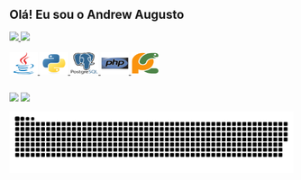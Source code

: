## Olá! Eu sou o Andrew Augusto

<div>
  <a href="https://github.com/AndrewAugusto">
  <img height="180em" src="https://github-readme-stats.vercel.app/api?username=AndrewAugusto&show_icons=true&theme=blue-green&include_all_commits=true&count_private=true"/>
  <img height="180em" src="https://github-readme-stats.vercel.app/api/top-langs/?username=AndrewAugusto&layout=compact&langs_count=7&theme=blue-green"/>
</div>
 
  <div style="display: inline_block"><br>
  <img title="Java" height="40" width="50" src="https://raw.githubusercontent.com/devicons/devicon/master/icons/java/java-original.svg">
  <img title="Python" height="40" width="50" src="https://raw.githubusercontent.com/devicons/devicon/master/icons/python/python-original.svg">
  <img title="Postgresql" height="40" width="50" src="https://github.com/devicons/devicon/blob/master/icons/postgresql/postgresql-original-wordmark.svg">
  <img title="Php" height="40" width="50" src="https://github.com/devicons/devicon/blob/master/icons/php/php-original.svg">
  <img title="Pycharm" height="40" width="50" src="https://github.com/devicons/devicon/blob/master/icons/pycharm/pycharm-original.svg">
</div>
  
  ##
  <div> 
  <a href = "mailto:andrewaugustodiass@gmail.com"><img src="https://img.shields.io/badge/-Gmail-%23333?style=for-the-badge&logo=gmail&logoColor=white" target="_blank"></a>
  <a href="https://www.linkedin.com/in/andrew-augusto-778585127/" target="_blank"><img src="https://img.shields.io/badge/-LinkedIn-%230077B5?style=for-the-badge&logo=linkedin&logoColor=white" target="_blank"></a> 
  </div>

  ![Snake animation](https://github.com/AndrewAugusto/AndrewAugusto/blob/output/github-contribution-grid-snake.svg)
